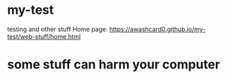 # my-test
testing and other stuff
Home page: https://awashcard0.github.io/my-test/web-stuff/home.html
# some stuff can harm your computer
